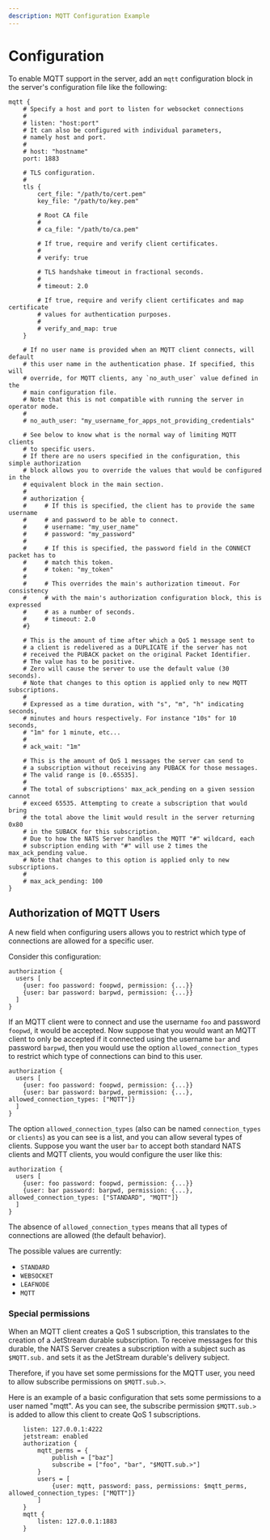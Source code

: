 ```yaml
---
description: MQTT Configuration Example
---
```


# Configuration

To enable MQTT support in the server, add an `mqtt` configuration block in the server's configuration file like the following:

```text
mqtt {
    # Specify a host and port to listen for websocket connections
    #
    # listen: "host:port"
    # It can also be configured with individual parameters,
    # namely host and port.
    #
    # host: "hostname"
    port: 1883

    # TLS configuration.
    #
    tls {
        cert_file: "/path/to/cert.pem"
        key_file: "/path/to/key.pem"

        # Root CA file
        #
        # ca_file: "/path/to/ca.pem"

        # If true, require and verify client certificates.
        #
        # verify: true

        # TLS handshake timeout in fractional seconds.
        #
        # timeout: 2.0

        # If true, require and verify client certificates and map certificate
        # values for authentication purposes.
        #
        # verify_and_map: true
    }

    # If no user name is provided when an MQTT client connects, will default
    # this user name in the authentication phase. If specified, this will
    # override, for MQTT clients, any `no_auth_user` value defined in the
    # main configuration file.
    # Note that this is not compatible with running the server in operator mode.
    #
    # no_auth_user: "my_username_for_apps_not_providing_credentials"

    # See below to know what is the normal way of limiting MQTT clients
    # to specific users.
    # If there are no users specified in the configuration, this simple authorization
    # block allows you to override the values that would be configured in the
    # equivalent block in the main section.
    #
    # authorization {
    #     # If this is specified, the client has to provide the same username
    #     # and password to be able to connect.
    #     # username: "my_user_name"
    #     # password: "my_password"
    #
    #     # If this is specified, the password field in the CONNECT packet has to
    #     # match this token.
    #     # token: "my_token"
    #
    #     # This overrides the main's authorization timeout. For consistency
    #     # with the main's authorization configuration block, this is expressed
    #     # as a number of seconds.
    #     # timeout: 2.0
    #}

    # This is the amount of time after which a QoS 1 message sent to
    # a client is redelivered as a DUPLICATE if the server has not
    # received the PUBACK packet on the original Packet Identifier.
    # The value has to be positive.
    # Zero will cause the server to use the default value (30 seconds).
    # Note that changes to this option is applied only to new MQTT subscriptions.
    #
    # Expressed as a time duration, with "s", "m", "h" indicating seconds,
    # minutes and hours respectively. For instance "10s" for 10 seconds,
    # "1m" for 1 minute, etc...
    #
    # ack_wait: "1m"

    # This is the amount of QoS 1 messages the server can send to
    # a subscription without receiving any PUBACK for those messages.
    # The valid range is [0..65535].
    #
    # The total of subscriptions' max_ack_pending on a given session cannot
    # exceed 65535. Attempting to create a subscription that would bring
    # the total above the limit would result in the server returning 0x80
    # in the SUBACK for this subscription.
    # Due to how the NATS Server handles the MQTT "#" wildcard, each
    # subscription ending with "#" will use 2 times the max_ack_pending value.
    # Note that changes to this option is applied only to new subscriptions.
    #
    # max_ack_pending: 100
}
```

## Authorization of MQTT Users

A new field when configuring users allows you to restrict which type of connections are allowed for a specific user.

Consider this configuration:

```text
authorization {
  users [
    {user: foo password: foopwd, permission: {...}}
    {user: bar password: barpwd, permission: {...}}
  ]
}
```

If an MQTT client were to connect and use the username `foo` and password `foopwd`, it would be accepted. Now suppose that you would want an MQTT client to only be accepted if it connected using the username `bar` and password `barpwd`, then you would use the option `allowed_connection_types` to restrict which type of connections can bind to this user.

```text
authorization {
  users [
    {user: foo password: foopwd, permission: {...}}
    {user: bar password: barpwd, permission: {...}, allowed_connection_types: ["MQTT"]}
  ]
}
```

The option `allowed_connection_types` \(also can be named `connection_types` or `clients`\) as you can see is a list, and you can allow several types of clients. Suppose you want the user `bar` to accept both standard NATS clients and MQTT clients, you would configure the user like this:

```text
authorization {
  users [
    {user: foo password: foopwd, permission: {...}}
    {user: bar password: barpwd, permission: {...}, allowed_connection_types: ["STANDARD", "MQTT"]}
  ]
}
```

The absence of `allowed_connection_types` means that all types of connections are allowed \(the default behavior\).

The possible values are currently:

* `STANDARD`
* `WEBSOCKET`
* `LEAFNODE`
* `MQTT`

### Special permissions

When an MQTT client creates a QoS 1 subscription, this translates to the creation of a JetStream durable subscription. To receive messages for this durable, the NATS Server creates a subscription with a subject such as `$MQTT.sub.` and sets it as the JetStream durable's delivery subject.

Therefore, if you have set some permissions for the MQTT user, you need to allow subscribe permissions on `$MQTT.sub.>`.

Here is an example of a basic configuration that sets some permissions to a user named "mqtt". As you can see, the subscribe permission `$MQTT.sub.>` is added to allow this client to create QoS 1 subscriptions.

```text
    listen: 127.0.0.1:4222
    jetstream: enabled
    authorization {
        mqtt_perms = {
            publish = ["baz"]
            subscribe = ["foo", "bar", "$MQTT.sub.>"]
        }
        users = [
            {user: mqtt, password: pass, permissions: $mqtt_perms, allowed_connection_types: ["MQTT"]}
        ]
    }
    mqtt {
        listen: 127.0.0.1:1883
    }
```

